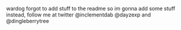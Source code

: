 wardog forgot to add stuff to the readme so im gonna add some stuff instead, follow me at twitter @inclementdab @dayzexp and @dingleberrytree
